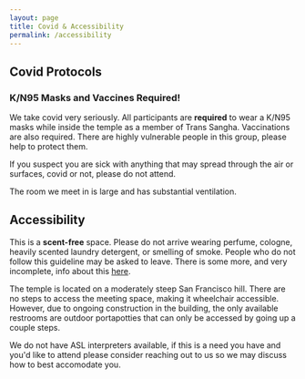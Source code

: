 ```yaml
---
layout: page
title: Covid & Accessibility
permalink: /accessibility
---
```



## Covid Protocols

### K/N95 Masks and Vaccines Required!

We take covid very seriously. All participants are **required** to wear a K/N95 masks while inside the temple as a member of Trans Sangha. Vaccinations are also required. There are highly vulnerable people in this group, please help to protect them.

If you suspect you are sick with anything that may spread through the air or surfaces, covid or not, please do not attend. 

The room we meet in is large and has substantial ventilation. 


## Accessibility 

This is a **scent-free** space. Please do not arrive wearing perfume, cologne, heavily scented laundry detergent, or smelling of smoke. People who do not follow this guideline may be asked to leave. There is some more, and very incomplete, info about this [here](https://eastbaymeditation.org/resources/fragrance-free-at-ebmc/).

The temple is located on a moderately steep San Francisco hill. There are no steps to access the meeting space, making it wheelchair accessible. However, due to ongoing construction in the building, the only available restrooms are outdoor portapotties that can only be accessed by going up a couple steps. 

We do not have ASL interpreters available, if this is a need you have and you'd like to attend please consider reaching out to us so we may discuss how to best accomodate you. 
